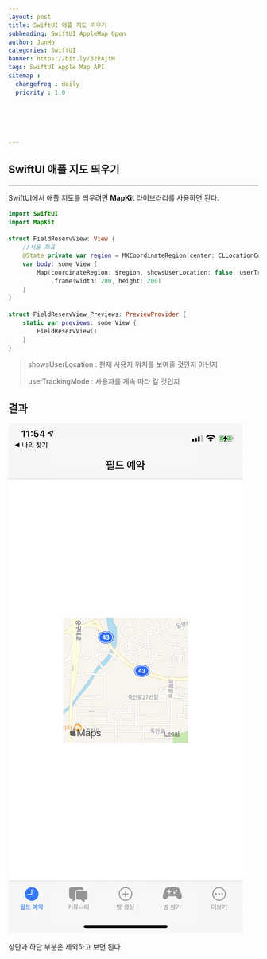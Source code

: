 ```yaml
---
layout: post
title: SwiftUI 애플 지도 띄우기
subheading: SwiftUI AppleMap Open
author: JunHo
categories: SwiftUI
banner: https://bit.ly/32PAjtM
tags: SwiftUI Apple Map API
sitemap :
  changefreq : daily
  priority : 1.0





---
```




## SwiftUI 애플 지도 띄우기

---

SwiftUI에서 애플 지도를 띄우려면 **MapKit** 라이브러리를 사용하면 된다.

```swift
import SwiftUI
import MapKit

struct FieldReservView: View {
    //서울 좌표
    @State private var region = MKCoordinateRegion(center: CLLocationCoordinate2D(latitude: 37.5666791, longitude: 126.9782914), span: MKCoordinateSpan(latitudeDelta: 0.5, longitudeDelta: 0.5))
    var body: some View {
        Map(coordinateRegion: $region, showsUserLocation: false, userTrackingMode: .constant(.follow))
            .frame(width: 200, height: 200)
    }
}

struct FieldReservView_Previews: PreviewProvider {
    static var previews: some View {
        FieldReservView()
    }
}
```

> showsUserLocation : 현재 사용자 위치를 보여줄 것인지 아닌지
>
> userTrackingMode : 사용자를 계속 따라 갈 것인지





## 결과

![93B502B5-1682-4833-998C-5272E53ED907](/assets/images/93B502B5-1682-4833-998C-5272E53ED907.png)

상단과 하단 부분은 제외하고 보면 된다.